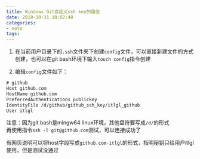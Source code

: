 ```yaml
---
title: Windows Git自定义ssh key的路径
date: 2018-10-31 10:02:49 
categories: 
- note
tags: 
---
```

1. 在当前用户目录下的`.ssh`文件夹下创建`config`文件，可以直接新建文件的方式创建，也可以在git bash环境下输入`touch config`指令创建  
  
2. 编辑`config`文件如下：  
```txt  
# github  
Host github.com  
HostName github.com  
PreferredAuthentications publickey  
IdentityFile /d/github/github_ssh_key/itlgl_github  
User itlgl  
```  
  
注意：因为git bash是mingw64 linux环境，其他盘符要写成`/d/`的形式  
再使用指令`ssh -T git@github.com`测试，可以连接成功了  
  
有网页说明可以将host字段写成`github.com-itlgl`的形式，指明秘钥只给用户itlgl使用，但是测试没通过